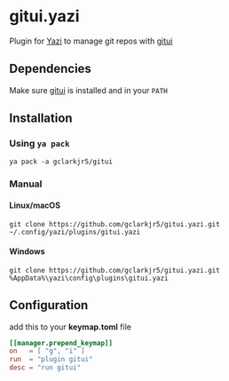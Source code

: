 # gitui.yazi

Plugin for [Yazi](https://github.com/sxyazi/yazi) to manage git repos with [gitui](https://github.com/extrawurst/gitui)

## Dependencies

Make sure [gitui](https://github.com/extrawurst/gitui) is installed and in your `PATH`

## Installation

### Using `ya pack`

```
ya pack -a gclarkjr5/gitui
```

### Manual

#### Linux/macOS

```
git clone https://github.com/gclarkjr5/gitui.yazi.git ~/.config/yazi/plugins/gitui.yazi
```

#### Windows

```
git clone https://github.com/gclarkjr5/gitui.yazi.git %AppData%\yazi\config\plugins\gitui.yazi
```

## Configuration

add this to your **keymap.toml** file

```toml
[[manager.prepend_keymap]]
on   = [ "g", "i" ]
run  = "plugin gitui"
desc = "run gitui"
```
